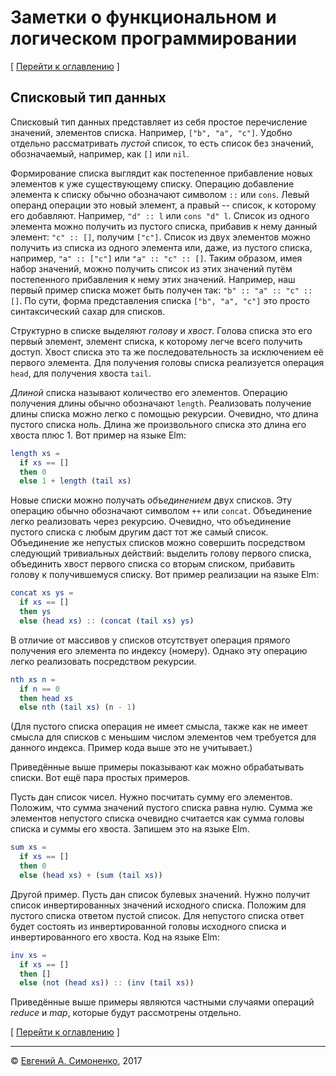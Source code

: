 # Заметки о функциональном и логическом программировании

[ [Перейти к оглавлению](README.md) ]

## Списковый тип данных

Списковый тип данных представляет из себя простое перечисление значений,
элементов списка. Например, `["b", "a", "c"]`. Удобно отдельно рассматривать
_пустой_ список, то есть список без значений, обозначаемый, например, как `[]`
или `nil`.

Формирование списка выглядит как постепенное прибавление новых элементов к уже
существующему списку. Операцию добавление элемента к списку обычно обозначают
символом `::` или `cons`. Левый операнд операции это новый элемент, а правый --
список, к которому его добавляют. Например, `"d" :: l` или `cons "d" l`. Список
из одного элемента можно получить из пустого списка, прибавив к нему данный
элемент: `"c" :: []`, получим `["c"]`. Список из двух элементов можно получить
из списка из одного элемента или, даже, из пустого списка, например,
`"a" :: ["c"]` или `"a" :: "c" :: []`. Таким образом, имея набор значений, можно
получить список из этих значений путём постепенного прибавления к нему этих
значений. Например, наш первый пример списка может быть получен так:
`"b" :: "a" :: "c" :: []`. По сути, форма представления списка `["b", "a", "c"]`
это просто синтаксический сахар для списков.

Структурно в списке выделяют _голову_ и _хвост_. Голова списка это его первый
элемент, элемент списка, к которому легче всего получить доступ. Хвост списка
это та же последовательность за исключением её первого элемента. Для получения
головы списка реализуется операция `head`, для получения хвоста `tail`.

_Длиной_ списка называют количество его элементов. Операцию получения длины
обычно обозначают `length`. Реализовать получение длины списка можно легко с
помощью рекурсии. Очевидно, что длина пустого списка ноль. Длина же
произвольного списка это длина его хвоста плюс 1. Вот пример на языке Elm:

``` elm
length xs =
  if xs == []
  then 0
  else 1 + length (tail xs)
```

Новые списки можно получать _объединением_ двух списков. Эту операцию обычно
обозначают символом `++` или `concat`. Объединение легко реализовать через
рекурсию. Очевидно, что объединение пустого списка с любым другим даст тот же
самый список. Объединение же непустых списков можно совершить посредством
следующий тривиальных действий: выделить голову первого списка, объединить
хвост первого списка со вторым списком, прибавить голову к получившемуся списку.
Вот пример реализации на языке Elm:

``` elm
concat xs ys =
  if xs == []
  then ys
  else (head xs) :: (concat (tail xs) ys)
```

В отличие от массивов у списков отсутствует операция прямого получения его
элемента по индексу (номеру). Однако эту операцию легко реализовать посредством
рекурсии.

``` elm
nth xs n =
  if n == 0
  then head xs
  else nth (tail xs) (n - 1)
```

(Для пустого списка операция не имеет смысла, также как не имеет смысла для
списков с меньшим числом элементов чем требуется для данного индекса. Пример
кода выше это не учитывает.)

Приведённые выше примеры показывают как можно обрабатывать списки. Вот ещё пара
простых примеров.

Пусть дан список чисел. Нужно посчитать сумму его элементов. Положим, что
сумма значений пустого списка равна нулю. Сумма же элементов непустого списка
очевидно считается как сумма головы списка и суммы его хвоста. Запишем это
на языке Elm.

``` elm
sum xs =
  if xs == []
  then 0
  else (head xs) + (sum (tail xs))
```

Другой пример. Пусть дан список булевых значений. Нужно получит список
инвертированных значений исходного списка. Положим для пустого списка ответом
пустой список. Для непустого списка ответ будет состоять из инвертированной
головы исходного списка и инвертированного его хвоста. Код на языке Elm:

``` elm
inv xs =
  if xs == []
  then []
  else (not (head xs)) :: (inv (tail xs))
```

Приведённые выше примеры являются частными случаями операций _reduce_ и _map_,
которые будут рассмотрены отдельно.

[ [Перейти к оглавлению](README.md) ]

---

&copy; [Евгений А. Симоненко](LICENSE.md), 2017
